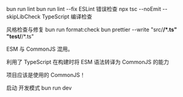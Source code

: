 bun run lint
bun run lint --fix   ESLint 错误检查
npx tsc --noEmit --skipLibCheck  TypeScript 编译检查

风格检查与修复
 bun run format:check
 bun prettier --write "src/**/*.ts" "test/**/*.ts"

 ESM 与 CommonJS  混用。

 利用了 TypeScript 在构建时将 ESM 语法转译为 CommonJS 的能力

 项目应该是使用的 CommonJS！

 启动 开发模式
 bun run dev

